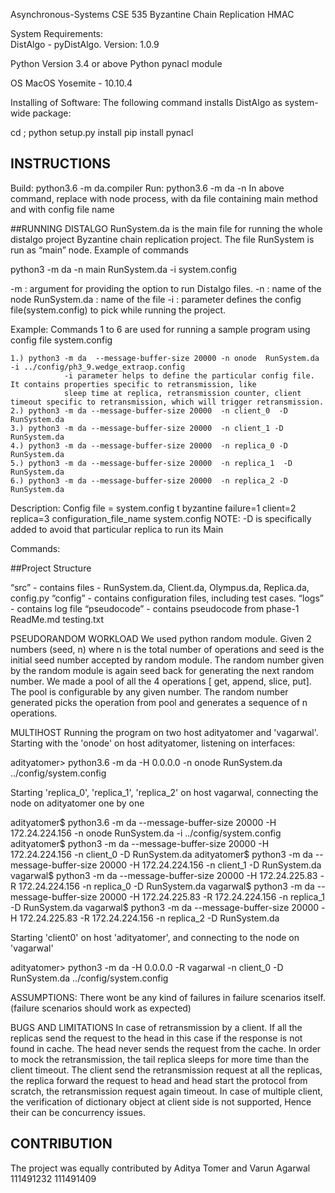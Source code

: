 Asynchronous-Systems CSE 535
Byzantine Chain Replication HMAC


System Requirements:	
DistAlgo - 
pyDistAlgo. Version: 1.0.9


Python
Version 3.4 or above
Python pynacl module


OS
MacOS Yosemite - 10.10.4


Installing of Software:
The following command installs DistAlgo as system-wide package:

<Installing Python>
cd <DAROOT>; python setup.py install 

<Python module for signature of keys>
pip install pynacl

## INSTRUCTIONS
Build: python3.6 -m da.compiler <filename>
Run: python3.6 -m da -n <node name> <da file> <configuration file name>
In above command, replace <node name> with node process, <dafile> with da file containing main method and <configfilename> with config file name


##RUNNING DISTALGO
RunSystem.da is the main file for running the whole distalgo project Byzantine chain replication project. The file RunSystem is run as “main” node. Example of commands

python3 -m da -n main RunSystem.da -i system.config 

-m : argument for providing the option to run Distalgo files.
-n : name of the node
RunSystem.da : name of the file
-i : parameter defines the config file(system.config) to pick while running the project.


Example:
Commands 1 to 6 are used for running a sample program using config file system.config

	1.) python3 -m da  --message-buffer-size 20000 -n onode  RunSystem.da -i ../config/ph3_9.wedge_extraop.config
				-i parameter helps to define the particular config file. It contains properties specific to retransmission, like
				sleep time at replica, retransmission counter, client timeout specific to retransmission, which will trigger retransmission.
	2.) python3 -m da --message-buffer-size 20000  -n client_0  -D RunSystem.da 
	3.) python3 -m da --message-buffer-size 20000  -n client_1 -D RunSystem.da 
	4.) python3 -m da --message-buffer-size 20000  -n replica_0 -D RunSystem.da  
	5.) python3 -m da --message-buffer-size 20000  -n replica_1  -D RunSystem.da 
	6.) python3 -m da --message-buffer-size 20000  -n replica_2 -D RunSystem.da 
Description:
	Config file = system.config
	t byzantine failure=1
	client=2
	replica=3
configuration_file_name
	system.config 
NOTE: -D is specifically added to avoid that particular replica to run its Main

Commands:


##Project Structure

“src” - contains files - RunSystem.da, Client.da, Olympus.da, Replica.da, config.py
“config” - contains configuration files, including test cases.
“logs” - contains log file
“pseudocode” - contains pseudocode from phase-1
ReadMe.md
testing.txt 


PSEUDORANDOM WORKLOAD
We used python random module. Given 2 numbers (seed, n) where n is the total number of operations and seed is the initial seed number accepted by random module. The random number given by the random module is again seed back for generating the next random number. We made a pool of all the 4 operations [ get, append, slice, put]. The pool is configurable by any given number. The random number generated picks the operation from pool and generates a sequence of n operations.


MULTIHOST 
Running the program on two host adityatomer and 'vagarwal'. Starting with the 'onode' on host adityatomer, listening on interfaces:

adityatomer> python3.6 -m da -H 0.0.0.0 -n onode RunSystem.da ../config/system.config

Starting 'replica_0', 'replica_1', 'replica_2' on host vagarwal, connecting the node on adityatomer  one by one


adityatomer$ python3.6 -m da  --message-buffer-size 20000 -H 172.24.224.156 -n onode RunSystem.da -i ../config/system.config
adityatomer$ python3 -m da  --message-buffer-size 20000 -H 172.24.224.156 -n client_0 -D RunSystem.da
adityatomer$ python3 -m da  --message-buffer-size 20000  -H 172.24.224.156 -n client_1 -D RunSystem.da
vagarwal$ python3 -m da --message-buffer-size 20000 -H 172.24.225.83 -R 172.24.224.156 -n replica_0 -D RunSystem.da
vagarwal$ python3 -m da --message-buffer-size 20000 -H 172.24.225.83 -R 172.24.224.156 -n replica_1 -D RunSystem.da
vagarwal$ python3 -m da --message-buffer-size 20000 -H 172.24.225.83 -R 172.24.224.156 -n replica_2 -D RunSystem.da

Starting 'client0' on host 'adityatomer', and connecting to the node on 'vagarwal'

adityatomer> python3 -m da -H 0.0.0.0 -R vagarwal -n client_0 -D RunSystem.da ../config/system.config


ASSUMPTIONS:
There wont be any kind of failures in failure scenarios itself. (failure scenarios should work as expected)



BUGS AND LIMITATIONS
In case of retransmission by a client. If all the replicas send the request to the head in this  case if the response is not found in cache. The head never sends the request from the cache.
In order to mock the retransmission, the tail replica sleeps for more time than the client timeout. The client send the retransmission request at all the replicas, the replica forward the request to head and head start the protocol from scratch, the retransmission request again timeout.
In case of multiple client, the verification of dictionary object at client side is not supported, Hence their can be concurrency issues.


## CONTRIBUTION
The project was equally contributed by Aditya Tomer and Varun Agarwal
111491232
111491409



